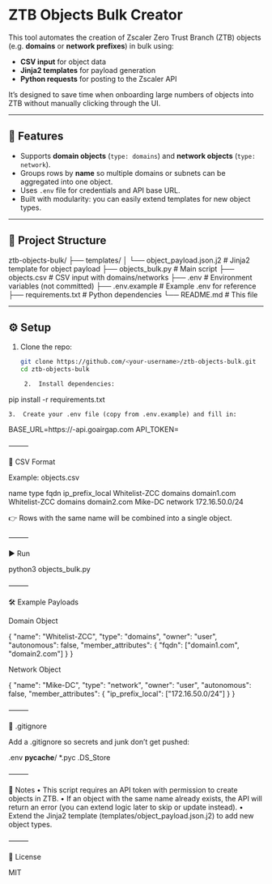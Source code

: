 # ZTB Objects Bulk Creator

This tool automates the creation of Zscaler Zero Trust Branch (ZTB) objects (e.g. **domains** or **network prefixes**) in bulk using:
- **CSV input** for object data  
- **Jinja2 templates** for payload generation  
- **Python requests** for posting to the Zscaler API  

It’s designed to save time when onboarding large numbers of objects into ZTB without manually clicking through the UI.

---

## 🚀 Features
- Supports **domain objects** (`type: domains`) and **network objects** (`type: network`).
- Groups rows by **name** so multiple domains or subnets can be aggregated into one object.
- Uses `.env` file for credentials and API base URL.
- Built with modularity: you can easily extend templates for new object types.

---

## 📂 Project Structure

ztb-objects-bulk/
├── templates/
│   └── object_payload.json.j2   # Jinja2 template for object payload
├── objects_bulk.py              # Main script
├── objects.csv                  # CSV input with domains/networks
├── .env                         # Environment variables (not committed)
├── .env.example                 # Example .env for reference
├── requirements.txt             # Python dependencies
└── README.md                    # This file

---

## ⚙️ Setup

1. Clone the repo:
   ```bash
   git clone https://github.com/<your-username>/ztb-objects-bulk.git
   cd ztb-objects-bulk

	2.	Install dependencies:

pip install -r requirements.txt


	3.	Create your .env file (copy from .env.example) and fill in:

BASE_URL=https://<your-tenant>-api.goairgap.com
API_TOKEN=<your-api-token-or-bearer>



⸻

📝 CSV Format

Example: objects.csv

name	type	fqdn	ip_prefix_local
Whitelist-ZCC	domains	domain1.com	
Whitelist-ZCC	domains	domain2.com	
Mike-DC	network		172.16.50.0/24

👉 Rows with the same name will be combined into a single object.

⸻

▶️ Run

python3 objects_bulk.py


⸻

🛠️ Example Payloads

Domain Object

{
  "name": "Whitelist-ZCC",
  "type": "domains",
  "owner": "user",
  "autonomous": false,
  "member_attributes": {
    "fqdn": ["domain1.com", "domain2.com"]
  }
}

Network Object

{
  "name": "Mike-DC",
  "type": "network",
  "owner": "user",
  "autonomous": false,
  "member_attributes": {
    "ip_prefix_local": ["172.16.50.0/24"]
  }
}


⸻

🧹 .gitignore

Add a .gitignore so secrets and junk don’t get pushed:

.env
__pycache__/
*.pyc
.DS_Store


⸻

📌 Notes
	•	This script requires an API token with permission to create objects in ZTB.
	•	If an object with the same name already exists, the API will return an error (you can extend logic later to skip or update instead).
	•	Extend the Jinja2 template (templates/object_payload.json.j2) to add new object types.

⸻

📄 License

MIT

